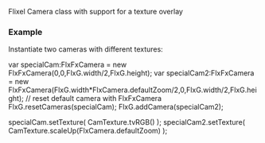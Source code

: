Flixel Camera class with support for a texture overlay

### Example ###
Instantiate two cameras with different textures:

var specialCam:FlxFxCamera = new FlxFxCamera(0,0,FlxG.width/2,FlxG.height);
var specialCam2:FlxFxCamera = new FlxFxCamera(FlxG.width*FlxCamera.defaultZoom/2,0,FlxG.width/2,FlxG.height);
// reset default camera with FlxFxCamera
FlxG.resetCameras(specialCam);
FlxG.addCamera(specialCam2);

specialCam.setTexture( CamTexture.tvRGB() );
specialCam2.setTexture( CamTexture.scaleUp(FlxCamera.defaultZoom) );